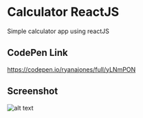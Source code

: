 # Calculator ReactJS

Simple calculator app using reactJS

## CodePen Link

https://codepen.io/ryanajones/full/yLNmPON

## Screenshot

![alt text](https://i.imgur.com/sd7ojFq.png)